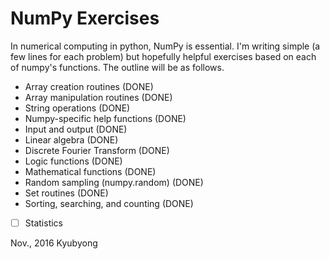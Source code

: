 # NumPy Exercises

In numerical computing in python, NumPy is essential. I'm writing simple (a few lines for each problem) but hopefully helpful exercises based on each of numpy's functions. The outline will be as follows.

  * Array creation routines (DONE)
  * Array manipulation routines (DONE)
  * String operations (DONE)
  * Numpy-specific help functions (DONE)
  * Input and output (DONE)
  * Linear algebra (DONE)
  * Discrete Fourier Transform (DONE)
  * Logic functions (DONE)
  * Mathematical functions (DONE)
  * Random sampling (numpy.random) (DONE)
  * Set routines (DONE)
  * Sorting, searching, and counting (DONE)
  * [ ] Statistics
 
Nov., 2016
Kyubyong
